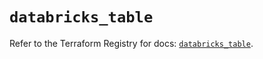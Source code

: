 # `databricks_table`

Refer to the Terraform Registry for docs: [`databricks_table`](https://registry.terraform.io/providers/databricks/databricks/1.67.0/docs/resources/table).
